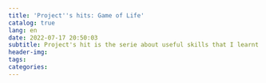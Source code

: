 ```yaml
---
title: 'Project''s hits: Game of Life'
catalog: true
lang: en
date: 2022-07-17 20:50:03
subtitle: Project's hit is the serie about useful skills that I learnt during the developement of the projects. This is about the Game of Life, in which I noticed distinct ways we can use CSS clamp and how to draw patterns in any angles in JavaScript canvas.
header-img: 
tags:
categories:
---
```

